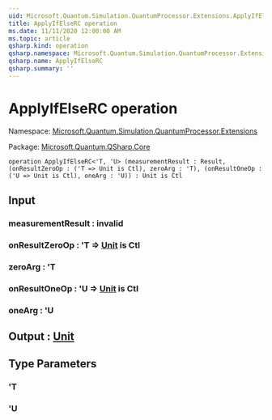 ```yaml
---
uid: Microsoft.Quantum.Simulation.QuantumProcessor.Extensions.ApplyIfElseRC
title: ApplyIfElseRC operation
ms.date: 11/11/2020 12:00:00 AM
ms.topic: article
qsharp.kind: operation
qsharp.namespace: Microsoft.Quantum.Simulation.QuantumProcessor.Extensions
qsharp.name: ApplyIfElseRC
qsharp.summary: ''
---
```


# ApplyIfElseRC operation

Namespace: [Microsoft.Quantum.Simulation.QuantumProcessor.Extensions](xref:Microsoft.Quantum.Simulation.QuantumProcessor.Extensions)

Package: [Microsoft.Quantum.QSharp.Core](https://nuget.org/packages/Microsoft.Quantum.QSharp.Core)




```qsharp
operation ApplyIfElseRC<'T, 'U> (measurementResult : Result, (onResultZeroOp : ('T => Unit is Ctl), zeroArg : 'T), (onResultOneOp : ('U => Unit is Ctl), oneArg : 'U)) : Unit is Ctl
```


## Input

### measurementResult : __invalid<Result>__




### onResultZeroOp : 'T => [Unit](xref:microsoft.quantum.lang-ref.unit)  is Ctl




### zeroArg : 'T




### onResultOneOp : 'U => [Unit](xref:microsoft.quantum.lang-ref.unit)  is Ctl




### oneArg : 'U





## Output : [Unit](xref:microsoft.quantum.lang-ref.unit)



## Type Parameters

### 'T


### 'U

